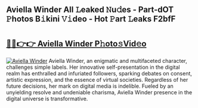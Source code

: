 ## Aviella Winder All 𝙻eaked 𝙽u𝚍es - Part-dOT 𝙿hotos B𝚒kini 𝚅𝚒deo - Hot 𝙿art 𝙻eaks F2bfF

# <h2><a href="http://ld3w6r4.urlbe.top/?page=Aviella+Winder">🔗🔗👉👉 Aviella Winder P𝚑oto𝚜Vid𝚎o</a></h2>

[![Aviella Winder](https://i.imgur.com/eBuTRDB.gif)](http://ld3w6r4.urlbe.top/?page=Aviella+Winder)
Aviella Winder, an enigmatic and multifaceted character, challenges simple labels. Her innovative self-presentation in the digital realm has enthralled and infuriated followers, sparking debates on consent, artistic expression, and the essence of virtual societies. Regardless of her future decisions, her mark on digital media is indelible. Fueled by an unyielding resolve and undeniable charisma, Aviella Winder presence in the digital universe is transformative.
